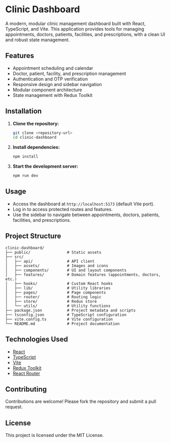 # Clinic Dashboard

A modern, modular clinic management dashboard built with React, TypeScript, and Vite. This application provides tools for managing appointments, doctors, patients, facilities, and prescriptions, with a clean UI and robust state management.

## Features
- Appointment scheduling and calendar
- Doctor, patient, facility, and prescription management
- Authentication and OTP verification
- Responsive design and sidebar navigation
- Modular component architecture
- State management with Redux Toolkit

## Installation

1. **Clone the repository:**
   ```sh
   git clone <repository-url>
   cd clinic-dashboard
   ```
2. **Install dependencies:**
   ```sh
   npm install
   ```
3. **Start the development server:**
   ```sh
   npm run dev
   ```

## Usage
- Access the dashboard at `http://localhost:5173` (default Vite port).
- Log in to access protected routes and features.
- Use the sidebar to navigate between appointments, doctors, patients, facilities, and prescriptions.

## Project Structure
```
clinic-dashboard/
├── public/                # Static assets
├── src/
│   ├── api/               # API client
│   ├── assets/            # Images and icons
│   ├── components/        # UI and layout components
│   ├── features/          # Domain features (appointments, doctors, etc.)
│   ├── hooks/             # Custom React hooks
│   ├── lib/               # Utility libraries
│   ├── pages/             # Page components
│   ├── router/            # Routing logic
│   ├── store/             # Redux store
│   └── utils/             # Utility functions
├── package.json           # Project metadata and scripts
├── tsconfig.json          # TypeScript configuration
├── vite.config.ts         # Vite configuration
└── README.md              # Project documentation
```

## Technologies Used
- [React](https://react.dev/)
- [TypeScript](https://www.typescriptlang.org/)
- [Vite](https://vitejs.dev/)
- [Redux Toolkit](https://redux-toolkit.js.org/)
- [React Router](https://reactrouter.com/)

## Contributing
Contributions are welcome! Please fork the repository and submit a pull request.

## License
This project is licensed under the MIT License.

